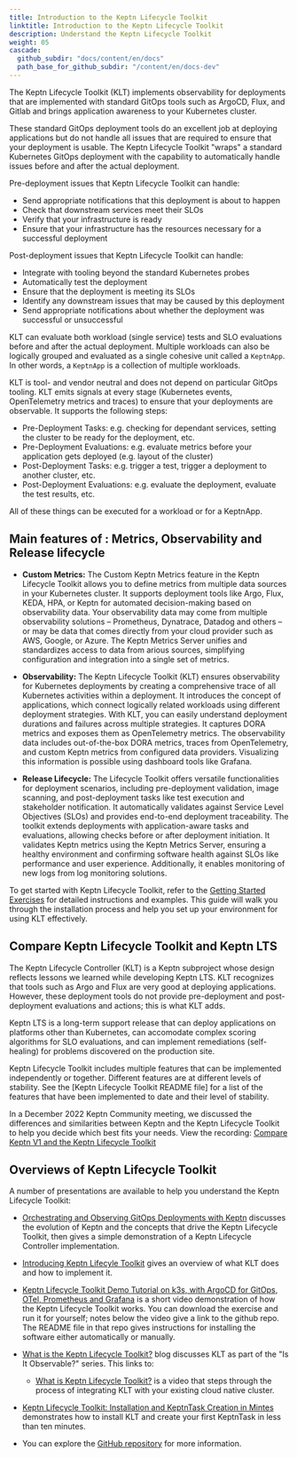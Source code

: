 ```yaml
---
title: Introduction to the Keptn Lifecycle Toolkit
linktitle: Introduction to the Keptn Lifecycle Toolkit
description: Understand the Keptn Lifecycle Toolkit
weight: 05
cascade:
  github_subdir: "docs/content/en/docs"
  path_base_for_github_subdir: "/content/en/docs-dev"
---
```


The Keptn Lifecycle Toolkit (KLT) implements observability
for deployments that are implemented with standard GitOps tools
such as ArgoCD, Flux, and Gitlab
and brings application awareness to your Kubernetes cluster.

These standard GitOps deployment tools
do an excellent job at deploying applications
but do not handle all issues
that are required to ensure that your deployment is usable.
The Keptn Lifecycle Toolkit "wraps" a standard Kubernetes GitOps deployment
with the capability to automatically handle issues
before and after the actual deployment.

Pre-deployment issues that Keptn Lifecycle Toolkit can handle:

* Send appropriate notifications that this deployment is about to happen
* Check that downstream services meet their SLOs
* Verify that your infrastructure is ready
* Ensure that your infrastructure
  has the resources necessary for a successful deployment

Post-deployment issues that Keptn Lifecycle Toolkit can handle:

* Integrate with tooling beyond the standard Kubernetes probes
* Automatically test the deployment
* Ensure that the deployment is meeting its SLOs
* Identify any downstream issues that may be caused by this deployment
* Send appropriate notifications
  about whether the deployment was successful or unsuccessful

KLT can evaluate both workload (single service) tests
and SLO evaluations before and after the actual deployment.
Multiple workloads can also be logically grouped and evaluated
as a single cohesive unit called a `KeptnApp`.
In other words, a `KeptnApp` is a collection of multiple workloads.

KLT is tool- and vendor neutral and does not depend on particular GitOps tooling.
KLT emits signals at every stage
(Kubernetes events, OpenTelemetry metrics and traces)
to ensure that your deployments are observable.
It supports the following steps:

* Pre-Deployment Tasks: e.g. checking for dependant services,
  setting the cluster to be ready for the deployment, etc.
* Pre-Deployment Evaluations: e.g. evaluate metrics
  before your application gets deployed (e.g. layout of the cluster)
* Post-Deployment Tasks: e.g. trigger a test,
  trigger a deployment to another cluster, etc.
* Post-Deployment Evaluations: e.g. evaluate the deployment,
  evaluate the test results, etc.

All of these things can be executed for a workload or for a KeptnApp.

## Main features of : Metrics, Observability and Release lifecycle

* **Custom Metrics:** The Custom Keptn Metrics feature in the
Keptn Lifecycle Toolkit allows you to define metrics from
multiple data sources in your Kubernetes cluster.
It supports deployment tools like Argo, Flux, KEDA, HPA, or
Keptn for automated decision-making based on observability data.
Your observability data may come from multiple observability solutions
– Prometheus, Dynatrace, Datadog and others – or may be data that comes
directly from your cloud provider such as AWS, Google, or Azure.
The Keptn Metrics Server unifies and standardizes access to data from
arious sources, simplifying configuration and integration into a single
set of metrics.

* **Observability:** The Keptn Lifecycle Toolkit (KLT) ensures observability
for Kubernetes deployments by creating a comprehensive trace of all Kubernetes
activities within a deployment.
It introduces the concept of applications, which connect logically related
workloads using different deployment strategies.
With KLT, you can easily understand deployment durations and failures across
multiple strategies.
It captures DORA metrics and exposes them as OpenTelemetry metrics.
The observability data includes out-of-the-box DORA metrics, traces from
OpenTelemetry, and custom Keptn metrics from configured data providers.
Visualizing this information is possible using dashboard tools like Grafana.

* **Release Lifecycle:** The Lifecycle Toolkit offers versatile functionalities
for deployment scenarios, including pre-deployment validation, image scanning,
and post-deployment tasks like test execution and stakeholder notification.
It automatically validates against Service Level Objectives (SLOs) and provides
end-to-end deployment traceability.
The toolkit extends deployments with application-aware tasks and evaluations,
allowing checks before or after deployment initiation.
It validates Keptn metrics using the Keptn Metrics Server, ensuring a healthy
environment and confirming software health against SLOs like performance and
user experience.
Additionally, it enables monitoring of new logs from log monitoring solutions.

To get started with Keptn Lifecycle Toolkit, refer to the
[Getting Started Exercises](https://main.lifecycle.keptn.sh/docs/getting-started/)
for detailed instructions and examples.
This guide will walk you through the installation process and help you set up
your environment for using KLT effectively.

## Compare Keptn Lifecycle Toolkit and Keptn LTS

The Keptn Lifecycle Controller (KLT) is a Keptn subproject
whose design reflects lessons we learned while developing Keptn LTS.
KLT recognizes that tools such as Argo and Flux
are very good at deploying applications.
However, these deployment tools do not provide
pre-deployment and post-deployment evaluations and actions;
this is what KLT adds.

Keptn LTS is a long-term support release
that can deploy applications on platforms other than Kubernetes,
can accomodate complex scoring algorithms for SLO evaluations,
and can implement remediations (self-healing) for problems discovered
on the production site.

Keptn Lifecycle Toolkit includes multiple features
that can be implemented independently or together.
Different features are at different levels of stability.
See the [Keptn Lifecycle Toolkit README file]
for a list of the features that have been implemented to date
and their level of stability.

In a December 2022 Keptn Community meeting,
we discussed the differences and similarities
between Keptn and the Keptn Lifecycle Toolkit
to help you decide which best fits your needs.
View the recording:
[Compare Keptn V1 and the Keptn Lifecycle Toolkit](https://www.youtube.com/watch?v=-cKyUKFjtwE&t=170s)

## Overviews of Keptn Lifecycle Toolkit

A number of presentations are available to help you understand
the Keptn Lifecycle Toolkit:

* [Orchestrating and Observing GitOps Deployments with Keptn](https://www.youtube.com/watch?v=-cKyUKFjtwE&t=11s)
  discusses the evolution of Keptn
  and the concepts that drive the Keptn Lifecycle Toolkit,
  then gives a simple demonstration of a Keptn Lifecycle Controller implementation.

* [Introducing Keptn Lifecyle Toolkit](https://youtu.be/449HAFYkUlY)
  gives an overview of what KLT does and how to implement it.

* [Keptn Lifecycle Toolkit Demo Tutorial on k3s, with ArgoCD for GitOps, OTel, Prometheus and Grafana](https://www.youtube.com/watch?v=6J_RzpmXoCc)
  is a short video demonstration of how the Keptn Lifecycle Toolkit works.
  You can download the exercise and run it for yourself;
  notes below the video give a link to the github repo.
  The README file in that repo gives instructions for installing the software
  either automatically or manually.

* [What is the Keptn Lifecycle Toolkit?](https://isitobservable.io/observability/kubernetes/what-is-the-keptn-lifecycle-toolkit)
  blog discusses KLT as part of the "Is It Observable?" series.
  This links to:

  * [What is Keptn Lifecycle Toolkit?](https://www.youtube.com/watch?v=Uvg4uG8AbFg)
    is a video that steps through the process of integrating KLT
    with your existing cloud native cluster.

* [Keptn Lifecycle Toolkit: Installation and KeptnTask Creation in Mintes](https://www.youtube.com/watch?v=Hh01bBwZ_qM)
  demonstrates how to install KLT and create your first KeptnTask in less than ten minutes.
  
* You can explore the [GitHub repository](https://github.com/isItObservable/keptn-lifecycle-Toolkit)
  for more information.
